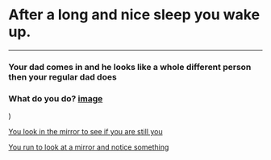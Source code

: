 # After a long and nice sleep you wake up.
---

### Your dad comes in and he looks like a whole different person then your regular dad does

### What do you do?                                                          [image](https://github.com/fatjond0413/CYOA/assets/146867501/bd3f568c-b894-4142-8ce0-7ea3057c5f1f)
)           

[You look in the mirror to see if you are still you](you.md)       

[You run to look at a mirror and notice something](alien.md)
